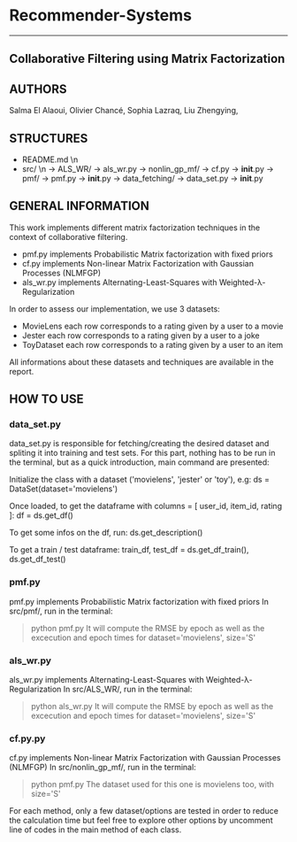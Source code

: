 # Recommender-Systems

   --------------------------------------------------
   Collaborative Filtering using Matrix Factorization
   --------------------------------------------------


AUTHORS
-------

Salma El Alaoui,
Olivier Chancé,
Sophia Lazraq,
Liu Zhengying,

STRUCTURES
----------

- README.md \n
- src/ \n
 	-> ALS_WR/
 		-> als_wr.py
 	-> nonlin_gp_mf/
 		-> cf.py
 		-> __init__.py
 	-> pmf/
 		-> pmf.py
 		-> __init__.py
 	-> data_fetching/
 		-> data_set.py
 		-> __init__.py

GENERAL INFORMATION
-------------------

This work implements different matrix factorization techniques in the context 
of collaborative filtering. 

- pmf.py     implements Probabilistic Matrix factorization with fixed priors
- cf.py      implements Non-linear Matrix Factorization with Gaussian Processes (NLMFGP)
- als_wr.py  implements Alternating-Least-Squares with Weighted-λ-Regularization

In order to assess our implementation, we use 3 datasets:
- MovieLens  each row corresponds to a rating given by a user to a movie
- Jester     each row corresponds to a rating given by a user to a joke
- ToyDataset each row corresponds to a rating given by a user to an item

All informations about these datasets and techniques are available in the report.

HOW TO USE
----------

### data_set.py
data_set.py is responsible for fetching/creating the desired dataset and spliting it into
training and test sets.
For this part, nothing has to be run in the terminal, but as a quick introduction, main command
are presented:

  Initialize the class with a dataset ('movielens', 'jester' or 'toy'), e.g:
  ds = DataSet(dataset='movielens')

  Once loaded, to get the dataframe with columns = [ user_id, item_id, rating ]:
  df = ds.get_df()

  To get some infos on the df, run:
  ds.get_description()

  To get a train / test dataframe:
  train_df, test_df = ds.get_df_train(), ds.get_df_test()

### pmf.py
pmf.py implements Probabilistic Matrix factorization with fixed priors
In src/pmf/, run in the terminal:
> python pmf.py
It will compute the RMSE by epoch as well as the excecution and epoch times
for dataset='movielens', size='S'

### als_wr.py
als_wr.py implements Alternating-Least-Squares with Weighted-λ-Regularization
In src/ALS_WR/, run in the terminal:
> python als_wr.py
It will compute the RMSE by epoch as well as the excecution and epoch times
for dataset='movielens', size='S'

### cf.py.py
cf.py implements Non-linear Matrix Factorization with Gaussian Processes (NLMFGP)
In src/nonlin_gp_mf/, run in the terminal:
> python pmf.py
The dataset used for this one is movielens too, with size='S'

For each method, only a few dataset/options are tested in order to reduce the calculation time
but feel free to explore other options by uncomment line of codes in the main method of
each class.

